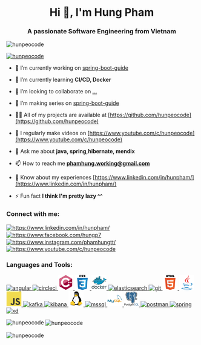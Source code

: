 <h1 align="center">Hi 👋, I'm Hung Pham</h1>
<h3 align="center">A passionate Software Engineering from Vietnam</h3>

<p align="left"> <img src="https://komarev.com/ghpvc/?username=hunpeocode&label=Profile%20views&color=0e75b6&style=flat" alt="hunpeocode" /> </p>

<p align="left"> <a href="https://github.com/ryo-ma/github-profile-trophy"><img src="https://github-profile-trophy.vercel.app/?username=hunpeocode" alt="hunpeocode" /></a> </p>

- 🔭 I’m currently working on [spring-boot-guide](https://github.com/users/hunpeocode/projects/1)

- 🌱 I’m currently learning **CI/CD, Docker**

- 👯 I’m looking to collaborate on [...](...)

- 🤝 I’m making series on [spring-boot-guide](https://github.com/users/hunpeocode/projects/1)

- 👨‍💻 All of my projects are available at [https://github.com/hunpeocode](https://github.com/hunpeocode)

- 📝 I regularly make videos on [https://www.youtube.com/c/hunpeocode](https://www.youtube.com/c/hunpeocode)

- 💬 Ask me about **java, spring,hibernate, mendix**

- 📫 How to reach me **phamhung.working@gmail.com**

- 📄 Know about my experiences [https://www.linkedin.com/in/hunpham/](https://www.linkedin.com/in/hunpham/)

- ⚡ Fun fact **I think I'm pretty lazy ^^**

<h3 align="left">Connect with me:</h3>
<p align="left">
<a href="https://linkedin.com/in/https://www.linkedin.com/in/hunpham/" target="blank"><img align="center" src="https://raw.githubusercontent.com/rahuldkjain/github-profile-readme-generator/master/src/images/icons/Social/linked-in-alt.svg" alt="https://www.linkedin.com/in/hunpham/" height="30" width="40" /></a>
<a href="https://fb.com/https://www.facebook.com/hungp7" target="blank"><img align="center" src="https://raw.githubusercontent.com/rahuldkjain/github-profile-readme-generator/master/src/images/icons/Social/facebook.svg" alt="https://www.facebook.com/hungp7" height="30" width="40" /></a>
<a href="https://instagram.com/https://www.instagram.com/phamhungtt/" target="blank"><img align="center" src="https://raw.githubusercontent.com/rahuldkjain/github-profile-readme-generator/master/src/images/icons/Social/instagram.svg" alt="https://www.instagram.com/phamhungtt/" height="30" width="40" /></a>
<a href="https://www.youtube.com/c/https://www.youtube.com/c/hunpeocode" target="blank"><img align="center" src="https://raw.githubusercontent.com/rahuldkjain/github-profile-readme-generator/master/src/images/icons/Social/youtube.svg" alt="https://www.youtube.com/c/hunpeocode" height="30" width="40" /></a>
</p>

<h3 align="left">Languages and Tools:</h3>
<p align="left"> <a href="https://angular.io" target="_blank"> <img src="https://angular.io/assets/images/logos/angular/angular.svg" alt="angular" width="40" height="40"/> </a> <a href="https://circleci.com" target="_blank"> <img src="https://www.vectorlogo.zone/logos/circleci/circleci-icon.svg" alt="circleci" width="40" height="40"/> </a> <a href="https://www.w3schools.com/cpp/" target="_blank"> <img src="https://raw.githubusercontent.com/devicons/devicon/master/icons/cplusplus/cplusplus-original.svg" alt="cplusplus" width="40" height="40"/> </a> <a href="https://www.w3schools.com/css/" target="_blank"> <img src="https://raw.githubusercontent.com/devicons/devicon/master/icons/css3/css3-original-wordmark.svg" alt="css3" width="40" height="40"/> </a> <a href="https://www.docker.com/" target="_blank"> <img src="https://raw.githubusercontent.com/devicons/devicon/master/icons/docker/docker-original-wordmark.svg" alt="docker" width="40" height="40"/> </a> <a href="https://www.elastic.co" target="_blank"> <img src="https://www.vectorlogo.zone/logos/elastic/elastic-icon.svg" alt="elasticsearch" width="40" height="40"/> </a> <a href="https://git-scm.com/" target="_blank"> <img src="https://www.vectorlogo.zone/logos/git-scm/git-scm-icon.svg" alt="git" width="40" height="40"/> </a> <a href="https://www.w3.org/html/" target="_blank"> <img src="https://raw.githubusercontent.com/devicons/devicon/master/icons/html5/html5-original-wordmark.svg" alt="html5" width="40" height="40"/> </a> <a href="https://www.java.com" target="_blank"> <img src="https://raw.githubusercontent.com/devicons/devicon/master/icons/java/java-original.svg" alt="java" width="40" height="40"/> </a> <a href="https://developer.mozilla.org/en-US/docs/Web/JavaScript" target="_blank"> <img src="https://raw.githubusercontent.com/devicons/devicon/master/icons/javascript/javascript-original.svg" alt="javascript" width="40" height="40"/> </a> <a href="https://kafka.apache.org/" target="_blank"> <img src="https://www.vectorlogo.zone/logos/apache_kafka/apache_kafka-icon.svg" alt="kafka" width="40" height="40"/> </a> <a href="https://www.elastic.co/kibana" target="_blank"> <img src="https://www.vectorlogo.zone/logos/elasticco_kibana/elasticco_kibana-icon.svg" alt="kibana" width="40" height="40"/> </a> <a href="https://www.linux.org/" target="_blank"> <img src="https://raw.githubusercontent.com/devicons/devicon/master/icons/linux/linux-original.svg" alt="linux" width="40" height="40"/> </a> <a href="https://www.microsoft.com/en-us/sql-server" target="_blank"> <img src="https://www.svgrepo.com/show/303229/microsoft-sql-server-logo.svg" alt="mssql" width="40" height="40"/> </a> <a href="https://www.mysql.com/" target="_blank"> <img src="https://raw.githubusercontent.com/devicons/devicon/master/icons/mysql/mysql-original-wordmark.svg" alt="mysql" width="40" height="40"/> </a> <a href="https://www.postgresql.org" target="_blank"> <img src="https://raw.githubusercontent.com/devicons/devicon/master/icons/postgresql/postgresql-original-wordmark.svg" alt="postgresql" width="40" height="40"/> </a> <a href="https://postman.com" target="_blank"> <img src="https://www.vectorlogo.zone/logos/getpostman/getpostman-icon.svg" alt="postman" width="40" height="40"/> </a> <a href="https://spring.io/" target="_blank"> <img src="https://www.vectorlogo.zone/logos/springio/springio-icon.svg" alt="spring" width="40" height="40"/> </a> <a href="https://www.adobe.com/products/xd.html" target="_blank"> <img src="https://cdn.worldvectorlogo.com/logos/adobe-xd.svg" alt="xd" width="40" height="40"/> </a> </p>

<p><img align="left" src="https://github-readme-stats.vercel.app/api/top-langs?username=hunpeocode&show_icons=true&locale=en&layout=compact" alt="hunpeocode" /></p>

<p>&nbsp;<img align="center" src="https://github-readme-stats.vercel.app/api?username=hunpeocode&show_icons=true&locale=en" alt="hunpeocode" /></p>

<p><img align="center" src="https://github-readme-streak-stats.herokuapp.com/?user=hunpeocode&" alt="hunpeocode" /></p> 

